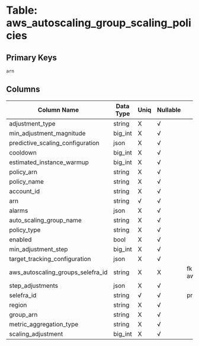 # Table: aws_autoscaling_group_scaling_policies

## Primary Keys 

```
arn
```


## Columns 

|  Column Name   |  Data Type  | Uniq | Nullable | Description | 
|  ----  | ----  | ----  | ----  | ---- | 
| adjustment_type | string | X | √ |  | 
| min_adjustment_magnitude | big_int | X | √ |  | 
| predictive_scaling_configuration | json | X | √ |  | 
| cooldown | big_int | X | √ |  | 
| estimated_instance_warmup | big_int | X | √ |  | 
| policy_arn | string | X | √ |  | 
| policy_name | string | X | √ |  | 
| account_id | string | X | √ |  | 
| arn | string | √ | √ |  | 
| alarms | json | X | √ |  | 
| auto_scaling_group_name | string | X | √ |  | 
| policy_type | string | X | √ |  | 
| enabled | bool | X | √ |  | 
| min_adjustment_step | big_int | X | √ |  | 
| target_tracking_configuration | json | X | √ |  | 
| aws_autoscaling_groups_selefra_id | string | X | X | fk to aws_autoscaling_groups.selefra_id | 
| step_adjustments | json | X | √ |  | 
| selefra_id | string | √ | √ | primary keys value md5 | 
| region | string | X | √ |  | 
| group_arn | string | X | √ |  | 
| metric_aggregation_type | string | X | √ |  | 
| scaling_adjustment | big_int | X | √ |  | 


